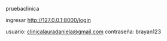pruebaclinica

ingresar http://127.0.0.1:8000/login

usuario: clinicalauradaniela@gmail.com
contraseña: brayan123
